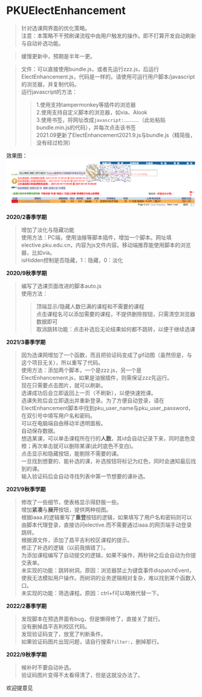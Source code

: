 # PKUElectEnhancement  
> 针对选课网界面的优化策略。  
> 注意：本策略不干预刷课流程中由用户触发的操作。即不打算开发自动刷新与自动补选功能。  
  
> 缓慢更新中，预期是半年一更。  

> 文件：可以直接使用bundle.js，或者先运行zzz.js，后运行ElectEnhancement.js，代码是一样的。请使用可运行用户脚本/javascript的浏览器，并复制代码。  
> 运行javascript的方法：  
> > 1.使用支持tampermonkey等插件的浏览器  
> > 2.使用支持自定义脚本的浏览器，如via、Alook  
> > 3.使用书签，将网址改成`javascript:`..........（此处粘贴bundle.min.js的代码），并每次点击该书签    
> 2021.09更新了ElectEnhancement2021.9.js与bundle.js（精简版，没有经过检测）  

效果图：
![effect.png](effect.png)
  
**2020/2春季学期**  
> 增加了淡化与隐藏功能  
> 使用方法：PC端，使用油猴等脚本插件，增加一个脚本。网址填elective.pku.edu.cn，内容为js文件内容。移动端推荐能使用脚本的浏览器，比如via。  
> isHidden控制是否隐藏，1：隐藏，0：淡化  
  
**2020/9秋季学期**  
> 编写了选课页面改进的脚本auto.js  
> 使用方法：  
>> 顶端显示/隐藏人数已满的课程和不需要的课程  
>> 点击课程名可以添加需要的课程，不提供删除按钮，只需清空浏览器数据即可  
>> 取消跳转功能：点击补选后无论结果如何都不跳转，以便于继续选课  
  
**2021/3春季学期**
> 因为选课网增加了一个函数，而且把验证码变成了gif动图（虽然但是，与这个项目无关），所以重写了代码。  
> 使用方法：添加两个脚本，一个是zzz.js，另一个是ElectEnhancement.js，如果是油猴插件，则需保证zzz先运行。  
> 现在只需要点击图片，就可以刷新。  
> 选课成功后会立即返回上一页（不刷新），以便快速抢课。  
> 选课失败后会立即退出并重新登录。为了方便自动登录，请在ElectEnhancement脚本中找到pku_user_name与pku_user_password，在双引号中填写用户名和密码。  
> 可以在电脑端自由移动半透明面板。  
> 自动保存数据。  
> 想选某课，可以单击课程所在行的**人数**，其id会自动记录下来，同时底色变橙；再次单击就可以删除某课(此时底色不变白)。  
> 点击显示和隐藏按钮，能剔除不需要的课。  
> 一旦找到想要的、能补选的课，补选按钮将标记为红色，同时会通知最后找到的课。              
> 输入验证码后会自动寻找列表中第一节想要的课补选。        
  
**2021/9秋季学期**  
> 修改了一些细节，使表格显示得舒服一些。  
> 增加**紧凑**与**展开**按钮，提供两种视图。  
> 根据iaaa.的逻辑重写了**重登**按钮的逻辑，如果填写了用户名和密码则可以由脚本代理登录，直接访问elective.而不需要通过iaaa.的网页端手动登录跳转。  
> 根据源文件，添加了昌平吉利校区课程的提示。  
> 修正了补选的逻辑（以前我搞错了）。  
> 为添加课程编写了自动提交的逻辑，如果不操作，两秒钟之后会自动为你提交表单。  
> 未实现的功能：跳转树洞。原因：浏览器禁止为键盘事件dispatchEvent，使我无法模拟用户操作。而树洞的业务逻辑相对复杂，难以找到某个函数入口。  
> 未实现的功能：筛选课程。原因：ctrl+f可以略微代替一下。  

**2022/2春季学期**
> 发现脚本在预选界面有bug，但是懒得修了，直接关了就行。  
> 没有删掉昌平吉利校区代码。  
> 发现验证码变了，放宽了判断条件。  
> 如果验证码图片出现问题，请自行搜索`filter:`，删掉那行。

**2022/9秋季学期**
> 候补时不要自动补选。  
> 验证码图片变得不太看得清了，但是这就没办法了。  

欢迎提意见  
